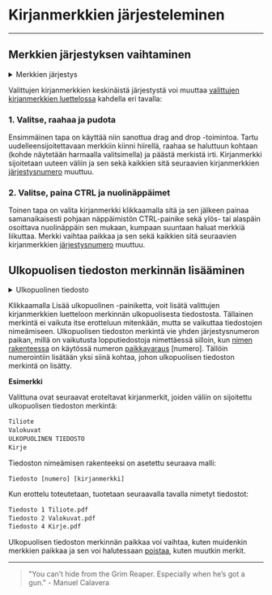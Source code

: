 # Kirjanmerkkien järjesteleminen

---

## Merkkien järjestyksen vaihtaminen

<details>
<summary>Merkkien järjestys</summary>
<div class="accordioncontent">

![Kirjanmerkkien järjestyksen muuttaminen](../../images/extract_rearrange_bookmarks.gif)

</div>
</details>

Valittujen kirjanmerkkien keskinäistä järjestystä voi muuttaa [valittujen kirjanmerkkien luettelossa](selected_bookmarks.md) kahdella eri tavalla:

### 1. Valitse, raahaa ja pudota

Ensimmäinen tapa on käyttää niin sanottua drag and drop -toimintoa. Tartu uudelleensijoitettavaan merkkiin kiinni hiirellä, raahaa se haluttuun kohtaan (kohde näytetään harmaalla valitsimella) ja päästä merkistä irti. Kirjanmerkki sijoitetaan uuteen väliin ja sen sekä kaikkien sitä seuraavien kirjanmerkkien [järjestysnumero](selected_bookmarks.md#1-järjestysluku) muuttuu.

### 2. Valitse, paina CTRL ja nuolinäppäimet

Toinen tapa on valita kirjanmerkki klikkaamalla sitä ja sen jälkeen painaa samanaikaisesti pohjaan näppäimistön CTRL-painike sekä ylös- tai alaspäin osoittava nuolinäppäin sen mukaan, kumpaan suuntaan haluat merkkiä liikuttaa. Merkki vaihtaa paikkaa ja sen sekä kaikkien sitä seuraavien kirjanmerkkien [järjestysnumero](selected_bookmarks.md#1-järjestysluku) muuttuu.

## Ulkopuolisen tiedoston merkinnän lisääminen

<details>
<summary>Ulkopuolinen tiedosto</summary>
<div class="accordioncontent">

![Ulkopuolisen tiedoston lisäämisen prosessi](../../images/extract_add_external.gif)

</div>
</details>

Klikkaamalla Lisää ulkopuolinen -painiketta, voit lisätä valittujen kirjanmerkkien luetteloon merkinnän ulkopuolisesta tiedostosta. Tällainen merkintä ei vaikuta itse erotteluun mitenkään, mutta se vaikuttaa tiedostojen nimeämiseen. Ulkopuolisen tiedoston merkintä vie yhden järjestysnumeron paikan, millä on vaikutusta lopputiedostoja nimettäessä silloin, kun [nimen rakenteessa](settings.md#1-nimen-rakenne) on käytössä numeron [paikkavaraus](settings.md#1-nimen-rakenne) \[numero\]. Tällöin numerointiin lisätään yksi siinä kohtaa, johon ulkopuolisen tiedoston merkintä on lisätty.

**Esimerkki**

Valittuna ovat seuraavat eroteltavat kirjanmerkit, joiden väliin on sijoitettu ulkopuolisen tiedoston merkintä:

```bat
Tiliote
Valokuvat
ULKOPUOLINEN TIEDOSTO
Kirje
```

Tiedoston nimeämisen rakenteeksi on asetettu seuraava malli:

```
Tiedosto [numero] [kirjanmerkki]
```

Kun erottelu toteutetaan, tuotetaan seuraavalla tavalla nimetyt tiedostot:

```bat
Tiedosto 1 Tiliote.pdf
Tiedosto 2 Valokuvat.pdf
Tiedosto 4 Kirje.pdf
```

Ulkopuolisen tiedoston merkinnän paikkaa voi vaihtaa, kuten muidenkin merkkien paikkaa ja sen voi halutessaan [poistaa](modifying_selected_bookmarks.md#kirjanmerkin-poistaminen), kuten muutkin merkit.

---

> "You can’t hide from the Grim Reaper. Especially when he’s got a gun." - Manuel Calavera

